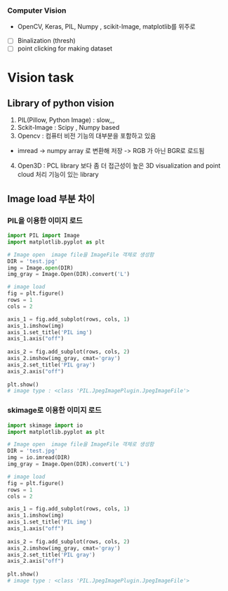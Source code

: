 ### Computer Vision
- OpenCV, Keras, PIL, Numpy , scikit-Image, matplotlib를 위주로 
- [ ] Binalization (thresh)
- [ ] point clicking for making dataset 

# Vision task
## Library of python vision 
1. PIL(Pillow, Python Image) : slow,,,
2. Sckit-Image : Scipy , Numpy based
3. Opencv : 컴퓨터 비전 기능의 대부분을 포함하고 있음 
 - imread -> numpy array 로 변환해 저장 -> RGB 가 아닌 BGR로 로드됨
4. Open3D : PCL library 보다 좀 더 접근성이 높은 3D visualization and point cloud 처리 기능이 있는 library


## Image load 부분 차이
### PIL을 이용한 이미지 로드 
```python
import PIL import Image
import matplotlib.pyplot as plt

# Image open  image file을 ImageFile 객체로 생성함
DIR = 'test.jpg'
img = Image.open(DIR)
img_gray = Image.Open(DIR).convert('L')

# image load
fig = plt.figure()
rows = 1
cols = 2

axis_1 = fig.add_subplot(rows, cols, 1)
axis_1.imshow(img)
axis_1.set_title('PIL img')
axis_1.axis("off")
 
axis_2 = fig.add_subplot(rows, cols, 2)
axis_2.imshow(img_gray, cmat='gray')
axis_2.set_title('PIL gray')
axis_2.axis("off")
 
plt.show()
# image type : <class 'PIL.JpegImagePlugin.JpegImageFile'>
```

### skimage로 이용한 이미지 로드
```python
import skimage import io
import matplotlib.pyplot as plt

# Image open  image file을 ImageFile 객체로 생성함
DIR = 'test.jpg'
img = io.imread(DIR)
img_gray = Image.Open(DIR).convert('L')

# image load
fig = plt.figure()
rows = 1
cols = 2

axis_1 = fig.add_subplot(rows, cols, 1)
axis_1.imshow(img)
axis_1.set_title('PIL img')
axis_1.axis("off")
 
axis_2 = fig.add_subplot(rows, cols, 2)
axis_2.imshow(img_gray, cmat='gray')
axis_2.set_title('PIL gray')
axis_2.axis("off")
 
plt.show()
# image type : <class 'PIL.JpegImagePlugin.JpegImageFile'>
```




